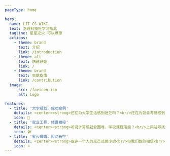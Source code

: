 ```yaml
---
pageType: home

hero:
  name: LIT CS WIKI
  text: 洛理科技社学习指北
  tagline: 星星之火 可以燎原
  actions:
    - theme: brand
      text: 介绍
      link: /introduction
    - theme: alt
      text: 快速开始
      link: /
    - theme: brand
      text: 贡献指南
      link: /contribution
  image:
      src: /favicon.ico
      alt: Logo

features:
  - title: '大学规划，成功案例'
    details: <center><strong>还在为大学生活感到迷茫吗？<br/>还在为就业考研感到焦虑吗？<br/>这里有你需要的答案！</strong></center>
    icon: 📖
  - title: '就业工程，倾囊相授'
    details: <center><strong>听说计算机就业困难，学校课程落后？<br/>上网站寻找课程一看就是几百个小时学不下来？<br/>来这里，有学长们为你专门精选的课程<br/>用最少的时间收获最大的成效</strong></center>
    icon: 🛠️
  - title: '星火微微，照彻长空'
    details: <center><strong>或许一个人的光芒式微小的<br/>但我们始终相信<br/>群星之光可以照亮黑夜</strong></center>
    icon: ⭐
---
```

